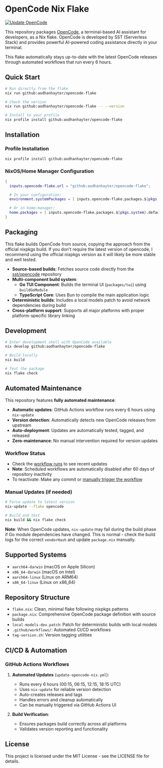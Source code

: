 # OpenCode Nix Flake

[![Update OpenCode](https://github.com/AodhanHayter/opencode-flake/actions/workflows/update-opencode-nix.yml/badge.svg)](https://github.com/AodhanHayter/opencode-flake/actions/workflows/update-opencode-nix.yml)

This repository packages [OpenCode](https://github.com/sst/opencode), a terminal-based AI assistant for developers, as a Nix flake. OpenCode is developed by SST (Serverless Stack) and provides powerful AI-powered coding assistance directly in your terminal.

This flake automatically stays up-to-date with the latest OpenCode releases through automated workflows that run every 6 hours.

## Quick Start

```bash
# Run directly from the flake
nix run github:aodhanhayter/opencode-flake

# Check the version
nix run github:aodhanhayter/opencode-flake -- --version

# Install to your profile
nix profile install github:aodhanhayter/opencode-flake
```

## Installation

### Profile Installation
```bash
nix profile install github:aodhanhayter/opencode-flake
```

### NixOS/Home Manager Configuration
```nix
{
  inputs.opencode-flake.url = "github:aodhanhayter/opencode-flake";

  # In your configuration:
  environment.systemPackages = [ inputs.opencode-flake.packages.${pkgs.system}.default ];

  # Or in home-manager:
  home.packages = [ inputs.opencode-flake.packages.${pkgs.system}.default ];
}
```

## Packaging

This flake builds OpenCode from source, copying the approach from the official nixpkgs build. If you don't require the latest version of opencode, I recommend using the official nixpkgs version as it will likely be more stable and well tested.

- **Source-based builds**: Fetches source code directly from the [sst/opencode](https://github.com/sst/opencode) repository
- **Multi-component build system**:
  - **Go TUI Component**: Builds the terminal UI (`packages/tui`) using `buildGoModule`
  - **TypeScript Core**: Uses Bun to compile the main application logic
- **Deterministic builds**: Includes a local models patch to avoid network dependencies during build
- **Cross-platform support**: Supports all major platforms with proper platform-specific library linking

## Development

```bash
# Enter development shell with OpenCode available
nix develop github:aodhanhayter/opencode-flake

# Build locally
nix build

# Test the package
nix flake check
```

## Automated Maintenance

This repository features **fully automated maintenance**:

- **Automatic updates**: GitHub Actions workflow runs every 6 hours using `nix-update`
- **Version detection**: Automatically detects new OpenCode releases from upstream
- **Auto-deployment**: Updates are automatically tested, tagged, and released
- **Zero-maintenance**: No manual intervention required for version updates

### Workflow Status

- Check the [workflow runs](https://github.com/AodhanHayter/opencode-flake/actions/workflows/update-opencode-nix.yml) to see recent updates
- **Note**: Scheduled workflows are automatically disabled after 60 days of repository inactivity
- To reactivate: Make any commit or [manually trigger the workflow](https://github.com/AodhanHayter/opencode-flake/actions/workflows/update-opencode-nix.yml)

### Manual Updates (if needed)

```bash
# Force update to latest version
nix-update --flake opencode

# Build and test
nix build && nix flake check
```

**Note**: When OpenCode updates, `nix-update` may fail during the build phase if Go module dependencies have changed. This is normal - check the build logs for the correct `vendorHash` and update `package.nix` manually.

## Supported Systems

- `aarch64-darwin` (macOS on Apple Silicon)
- `x86_64-darwin` (macOS on Intel)
- `aarch64-linux` (Linux on ARM64)
- `x86_64-linux` (Linux on x86_64)

## Repository Structure

- `flake.nix`: Clean, minimal flake following nixpkgs patterns
- `package.nix`: Comprehensive OpenCode package definition with source builds
- `local-models-dev.patch`: Patch for deterministic builds with local models
- `.github/workflows/`: Automated CI/CD workflows
- `tag-version.sh`: Version tagging utilities

## CI/CD & Automation

### GitHub Actions Workflows

1. **Automated Updates** (`update-opencode-nix.yml`):
   - Runs every 6 hours (00:15, 06:15, 12:15, 18:15 UTC)
   - Uses `nix-update` for reliable version detection
   - Auto-creates releases and tags
   - Handles errors and cleanup automatically
   - Can be manually triggered via GitHub Actions UI

2. **Build Verification**:
   - Ensures packages build correctly across all platforms
   - Validates version reporting and functionality

## License

This project is licensed under the MIT License - see the LICENSE file for details.
